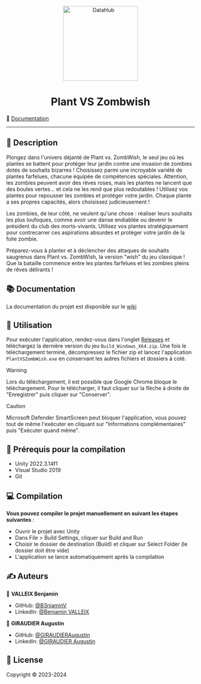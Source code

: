 <p align="center">
<img alt="DataHub" src="https://i.goopics.net/izkikh.png" height="200px" />
</p>
<h1 align="center"> Plant VS Zombwish</h1>

📰 [Documentation](https://github.com/B3njaminV/unity-tower-defense/wiki)

---

## 📝 Description

Plongez dans l'univers déjanté de Plant vs. ZombWish, le seul jeu où les plantes se battent pour protéger leur jardin contre une invasion de zombies dotés de souhaits bizarres ! Choisissez parmi une incroyable variété de plantes farfelues, chacune équipée de compétences spéciales. Attention, les zombies peuvent avoir des rêves roses, mais les plantes ne lancent que des boules vertes... et cela ne les rend que plus redoutables ! Utilisez vos plantes pour repousser les zombies et protéger votre jardin. Chaque plante a ses propres capacités, alors choisissez judicieusement !

Les zombies, de leur côté, ne veulent qu'une chose : réaliser leurs souhaits les plus loufoques, comme avoir une danse endiablée ou devenir le président du club des morts-vivants. Utilisez vos plantes stratégiquement pour contrecarrer ces aspirations absurdes et protéger votre jardin de la folie zombie.

Préparez-vous à planter et à déclencher des attaques de souhaits saugrenus dans Plant vs. ZombWish, la version "wish" du jeu classique ! Que la bataille commence entre les plantes farfelues et les zombies pleins de rêves délirants !

## 📚 Documentation

La documentation du projet est disponible sur le [wiki](https://github.com/B3njaminV/unity-tower-defense/wiki)

## 🚀 Utilisation

Pour exécuter l'application, rendez-vous dans l'onglet [Releases](https://github.com/B3njaminV/unity-tower-defense/releases) et téléchargez la dernière version du jeu `Build_Windows_X64.zip`. Une fois le téléchargement terminé, décompressez le fichier zip et lancez l'application `PlantVSZombWish.exe` en conservant les autres fichiers et dossiers à coté.

> [!WARNING]  
> Lors du téléchargement, il est possible que Google Chrome bloque le téléchargement. Pour le télécharger, il faut cliquer sur la flèche à droite de "Enregistrer" puis cliquer sur "Conserver".

> [!CAUTION]
> Microsoft Defender SmartScreen peut bloquer l'application, vous pouvez tout de même l'exécuter en cliquant sur "Informations complémentaires" puis "Exécuter quand même".


## 📍 Prérequis pour la compilation

- Unity 2022.3.14f1
- Visual Studio 2019
- Git

## ‍💻 Compilation

**Vous pouvez compiler le projet manuellement en suivant les étapes suivantes** :

- Ouvrir le projet avec Unity
- Dans File > Build Settings, cliquer sur Build and Run
- Choisir le dossier de destination (Build) et cliquer sur Select Folder (le dossier doit être vide)
- L'application se lance automatiquement après la compilation


## ✍️ Auteurs

👤 **VALLEIX Benjamin**

* GitHub: [@B3njaminV](https://github.com/B3njaminV)
* LinkedIn: [@Benjamin VALLEIX](https://www.linkedin.com/in/benjamin-valleix-27115719a)

👤 **GIRAUDIER Augustin**

* GitHub: [@GIRAUDIERAugustin](https://github.com/AugustinGiraudier)
* LinkedIn: [@GIRAUDIER Augustin](https://fr.linkedin.com/in/augustin-giraudier)


## 📝 License

Copyright © 2023-2024
